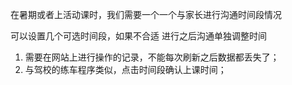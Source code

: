 在暑期或者上活动课时，我们需要一个一个与家长进行沟通时间段情况

可以设置几个可选时间段，如果不合适 进行之后沟通单独调整时间

1. 需要在网站上进行操作的记录，不能每次刷新之后数据都丢失了；
2. 与驾校的练车程序类似，点击时间段确认上课时间；